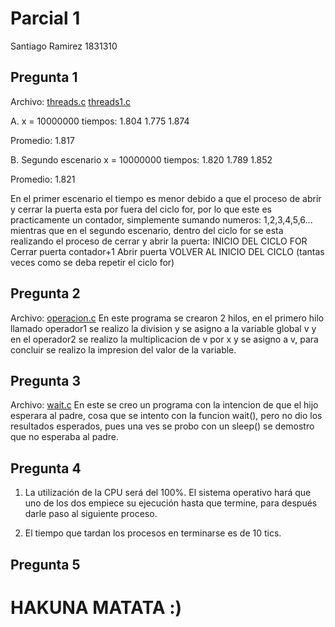 # Parcial 1

Santiago Ramirez 1831310

## Pregunta 1
Archivo: [threads.c](threads.c)
	 [threads1.c](threads1.c)

A.
x = 10000000
tiempos:
1.804
1.775
1.874

Promedio: 1.817

B. 
Segundo escenario
x = 10000000
tiempos:
1.820
1.789
1.852

Promedio: 1.821

En el primer escenario el tiempo es menor debido a que el proceso de abrir y cerrar la puerta esta por fuera del ciclo for, por lo que este es practicamente un contador, simplemente sumando numeros: 
1,2,3,4,5,6...
mientras que en el segundo escenario, dentro del ciclo for se esta realizando el proceso de cerrar y abrir la puerta:
INICIO DEL CICLO FOR
Cerrar puerta
contador+1
Abrir puerta
VOLVER AL INICIO DEL CICLO (tantas veces como se deba repetir el ciclo for)

## Pregunta 2
Archivo: [operacion.c](operacion.c)
En este programa se crearon 2 hilos, en el primero hilo llamado operador1 se realizo la division y se asigno a la variable global v y en el operador2 se realizo la multiplicacion de v por x y se asigno a v, para concluir se realizo la impresion del valor de la variable.

## Pregunta 3
Archivo: [wait.c](wait.c)
En este se creo un programa con la intencion de que el hijo esperara al padre, cosa que se intento con la funcion wait(), pero no dio los resultados esperados, pues una ves se probo con un sleep() se demostro que no esperaba al padre.

## Pregunta 4
1. La utilización de la CPU será del 100%. El sistema operativo hará que uno de los dos empiece su ejecución hasta que termine, para después darle paso al siguiente proceso.

2. El tiempo que tardan los procesos en terminarse es de 10 tics.

## Pregunta 5
# HAKUNA MATATA :)
